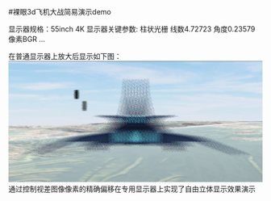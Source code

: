 #裸眼3d飞机大战简易演示demo

显示器规格：55inch 4K
显示器关键参数: 柱状光栅 线数4.72723 角度0.23579 像素BGR ...

在普通显示器上放大后显示如下图：
![image](https://github.com/Brianye99/autostereoscopic-demo/blob/master/image/normal.png)
通过控制视差图像像素的精确偏移在专用显示器上实现了自由立体显示效果演示
